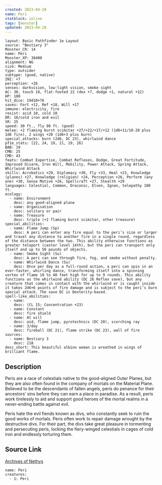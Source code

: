 ```yaml
---
created: 2023-04-28
name: Peri
statblock: inline
tags: [monster]
updated: 2023-04-28
---
```

```statblock
layout: Basic Pathfinder 1e Layout
source: "Bestiary 3"
Monster_CR: 14
name: Peri
Monster_XP: 38400
alignment: NG
size: Medium
type: outsider
subtype: (good, native)
INI: +7
perception: +26
senses: darkvision, low-light vision, smoke sight
AC: 30, touch 18, flat-footed 22 (dex +7, dodge +1, natural +12)
HP: 180
hit_dice: 19d10+76
saves: Fort +12, Ref +18, Will +17
immune: electricity, fire
resist: acid 10, cold 10
DR: 10/cold iron and evil
SR: 25
speed: 30 ft., fly 90 ft. (good)
melee: +2 flaming burst scimitar +27/+22/+17/+12 (1d6+11/18-20 plus 1d6 fire), 2 wings +20 (1d6+3 plus burn)
special_attacks: burn (2d6, DC 23), whirlwind dance
pf1e_stats: [22, 24, 19, 21, 19, 26]
BAB: 19
CMB: 25
CMD: 43
feats: Combat Expertise, Combat Reflexes, Dodge, Great Fortitude, Improved Disarm, Iron Will, Mobility, Power Attack, Spring Attack, Whirlwind Attack
skills: Acrobatics +29, Diplomacy +30, Fly +33, Heal +23, Knowledge (planes) +27, Knowledge (religion) +24, Perception +26, Perform (any one) +30, Sense Motive +26, Spellcraft +27, Stealth +29
languages: Celestial, Common, Draconic, Elven, Ignan, telepathy 100 ft.
ecology:
  - name: Environment
    desc: any good-aligned plane
  - name: Organisation
    desc: solitary or pair
  - name: Treasure
    desc: triple (+2 flaming burst scimitar, other treasure)
special_abilities:
  - name: Flame Jump (Sp)
    desc: A peri can enter any fire equal to the peri’s size or larger and travel any distance to another fire in a single round, regardless of the distance between the two. This ability otherwise functions as greater teleport (caster level 14th), but the peri can transport only itself and up to 50 pounds of objects.
  - name: Smoke Sight (Su)
    desc: A peri can see through fire, fog, and smoke without penalty.
  - name: Whirlwind Dance (Su)
    desc: Once per day as a full-round action, a peri can spin in an ever-faster, whirling dance, transforming itself into a spinning vortex of flame 10 to 40 feet high for up to 9 rounds. This ability functions as the whirlwind ability (DC 26 Reflex save), but any creature that comes in contact with the whirlwind or is caught inside it takes 2d6+6 points of fire damage and is subject to the peri’s burn special attack. The save DC is Dexterity-based.
spell-like_abilities:
  - name:
    desc: (CL 15; Concentration +23)
  - name: Constant
    desc: fire shield
  - name: At will
    desc: aid, flame jump, pyrotechnics (DC 20), scorching ray
  - name: 3/day
    desc: fireball (DC 21), flame strike (DC 23), wall of fire
sources:
  - name: Bestiary 3
    desc: 218
desc_short: This beautiful albino woman is wreathed in wings of brilliant flame.
```
## Description
Peris are a race of celestials native to the good-aligned Outer Planes, but they are also often found in the company of mortals on the Material Plane. Believed to be the descendants of fallen angels, peris do penance for their ancestors’ sins before they can earn a place in paradise. As a result, peris work tirelessly to aid and support good heroes of the mortal realms in a never-ending battle against evil.

Peris hate the evil fiends known as divs, who constantly seek to ruin the good works of mortals. Peris often work to repair damage wrought by the destructive divs. For their part, the divs take great pleasure in tormenting and persecuting peris, locking the fiery-winged celestials in cages of cold iron and endlessly torturing them.
## Source Link
[Archives of Nethys](https://aonprd.com/MonsterDisplay.aspx?ItemName=Peri)
```encounter-table
name: Peri
creatures:
  - 1: Peri
```
